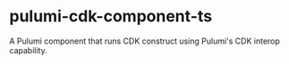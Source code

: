 # pulumi-cdk-component-ts
A Pulumi component that runs CDK construct using Pulumi's CDK interop capability.
